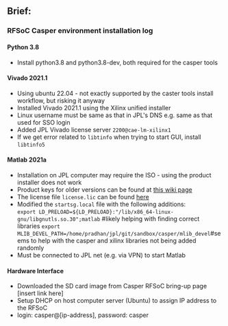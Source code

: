## Brief:

### RFSoC Casper environment installation log

#### Python 3.8
- Install python3.8 and python3.8-dev, both required for the casper tools

#### Vivado 2021.1
- Using ubuntu 22.04 - not exactly supported by the caster tools install workflow, but risking it anyway
- Installed Vivado 2021.1 using the Xilinx unified installer
- Linux username must be same as that in JPL's DNS e.g. same as that used for SSO login
- Added JPL Vivado license server `2200@cae-lm-xilinx1`
- If we get error related to `libtinfo` when trying to start GUI, install `libtinfo5`

#### Matlab 2021a
- Installation on JPL computer may require the ISO - using the product installer does not work
- Product keys for older versions can be found at [this wiki page](https://wiki.jpl.nasa.gov/display/plmssa/ECAE+Knowledge+Base+-+MATLAB+FAQ+and+User+Self+Guide)
- The license file `license.lic` can be found [here](https://opencae.jpl.nasa.gov/portal/#/tool-detail/541531592)
- Modified the `startsg.local` file with the following additions:\
`export LD_PRELOAD=${LD_PRELOAD}:"/lib/x86_64-linux-gnu/libgnutls.so.30";matlab` #likely helping with finding correct libraries
`export MLIB_DEVEL_PATH=/home/pradhan/jpl/git/sandbox/casper/mlib_devel`#seems to help with the casper and xilinx libraries not being added randomly
- Must be connected to JPL net (e.g. via VPN) to start Matlab

#### Hardware Interface
- Downloaded the SD card image from Casper RFSoC bring-up page [insert link here]
- Setup DHCP on host computer server (Ubuntu) to assign IP address to the RFSoC
- login: casper@[ip-address], password: casper
